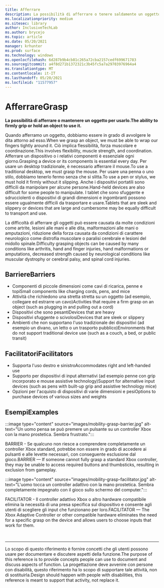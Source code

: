 ```yaml
---
title: Afferrare
description: La possibilità di afferrare o tenere saldamente un oggetto per usarlo
ms.localizationpriority: medium
ms.sitesec: library
author: InclusiveTechLab
ms.author: brycejo
ms.topic: article
ms.date: 05/20/2021
manager: krhunter
ms.prod: surface
ms.technology: windows
ms.openlocfilehash: 6d287b9b4cb81c265a72cba2157cedf699671783
ms.sourcegitcommit: a4f8d271b1372321c3b45fc5a7a29703976964a4
ms.translationtype: MT
ms.contentlocale: it-IT
ms.lasthandoff: 05/20/2021
ms.locfileid: "11577957"
---
```

# <a name="grasp"></a><span data-ttu-id="d7a7b-103">Afferrare</span><span class="sxs-lookup"><span data-stu-id="d7a7b-103">Grasp</span></span>

**<span data-ttu-id="d7a7b-104">La possibilità di afferrare o mantenere un oggetto per usarlo.</span><span class="sxs-lookup"><span data-stu-id="d7a7b-104">The ability to firmly grip or hold an object to use it.</span></span>**

<span data-ttu-id="d7a7b-105">Quando afferramo un oggetto, dobbiamo essere in grado di avvolgere le dita attorno ad esso.</span><span class="sxs-lookup"><span data-stu-id="d7a7b-105">When we grasp an object, we must be able to wrap our fingers tightly around it.</span></span> <span data-ttu-id="d7a7b-106">Ciò implica flessibilità, forza muscolare e coordinazione.</span><span class="sxs-lookup"><span data-stu-id="d7a7b-106">This involves flexibility, muscle strength, and coordination.</span></span> <span data-ttu-id="d7a7b-107">Afferrare un dispositivo o i relativi componenti è essenziale ogni giorno.</span><span class="sxs-lookup"><span data-stu-id="d7a7b-107">Grasping a device or its components is essential every day.</span></span> <span data-ttu-id="d7a7b-108">Per usare un desktop tradizionale, è necessario afferrare il mouse.</span><span class="sxs-lookup"><span data-stu-id="d7a7b-108">To use a traditional desktop, we must grasp the mouse.</span></span> <span data-ttu-id="d7a7b-109">Per usare una penna o uno stilo, dobbiamo tenerlo fermo senza che si slitta.</span><span class="sxs-lookup"><span data-stu-id="d7a7b-109">To use a pen or stylus, we must hold it firmly without it slipping.</span></span> <span data-ttu-id="d7a7b-110">Anche i dispositivi portatili sono difficili da manipolare per alcune persone.</span><span class="sxs-lookup"><span data-stu-id="d7a7b-110">Hand-held devices are also difficult for some people to manipulate.</span></span> <span data-ttu-id="d7a7b-111">I tablet che sono sfuggente e sdrucciolenti o dispositivi di grandi dimensioni e ingombranti possono essere ugualmente difficili da trasportare e usare.</span><span class="sxs-lookup"><span data-stu-id="d7a7b-111">Tablets that are sleek and slippery or devices that are large and cumbersome may be equally difficult to transport and use.</span></span>

<span data-ttu-id="d7a7b-112">La difficoltà di afferrare gli oggetti può essere causata da molte condizioni come artrite, lesioni alle mani e alle dita, malformazioni alle mani o amputazioni, riduzione della forza causata da condizioni di carattere neurologico come distrofia muscolare o paralisi cerebrale e lesioni del midollo spinale.</span><span class="sxs-lookup"><span data-stu-id="d7a7b-112">Difficulty grasping objects can be caused by many conditions like arthritis, hand and finger injuries, hand malformations or amputations, decreased strength caused by neurological conditions like muscular dystrophy or cerebral palsy, and spinal cord injuries.</span></span>

## <a name="barriers"></a><span data-ttu-id="d7a7b-113">Barriere</span><span class="sxs-lookup"><span data-stu-id="d7a7b-113">Barriers</span></span>

* <span data-ttu-id="d7a7b-114">Componenti di piccole dimensioni come cavi di ricarica, penne e topi</span><span class="sxs-lookup"><span data-stu-id="d7a7b-114">Small components like charging cords, pens, and mice</span></span>
* <span data-ttu-id="d7a7b-115">Attività che richiedono una stretta stretta su un oggetto (ad esempio, collegare ed estrarre un cavo)</span><span class="sxs-lookup"><span data-stu-id="d7a7b-115">Activities that require a firm grasp on an object (such as plugging in and pulling out a cord)</span></span>
* <span data-ttu-id="d7a7b-116">Dispositivi che sono pesanti</span><span class="sxs-lookup"><span data-stu-id="d7a7b-116">Devices that are heavy</span></span>
* <span data-ttu-id="d7a7b-117">Dispositivi sfuggente o scivolosi</span><span class="sxs-lookup"><span data-stu-id="d7a7b-117">Devices that are sleek or slippery</span></span>
* <span data-ttu-id="d7a7b-118">Ambienti che non supportano l'uso tradizionale dei dispositivi (ad esempio un divano, un letto o un trasporto pubblico)</span><span class="sxs-lookup"><span data-stu-id="d7a7b-118">Environments that do not support traditional device use (such as a couch, a bed, or public transit)</span></span>

## <a name="facilitators"></a><span data-ttu-id="d7a7b-119">Facilitatori</span><span class="sxs-lookup"><span data-stu-id="d7a7b-119">Facilitators</span></span>

* <span data-ttu-id="d7a7b-120">Supporta l'uso destro e sinistro</span><span class="sxs-lookup"><span data-stu-id="d7a7b-120">Accommodates right and left-handed use</span></span>
* <span data-ttu-id="d7a7b-121">Supporto per dispositivi di input alternativi (ad esempio penne con grip incorporato e mouse assistive technology)</span><span class="sxs-lookup"><span data-stu-id="d7a7b-121">Support for alternative input devices (such as pens with built-up grip and assistive technology mice)</span></span>
* <span data-ttu-id="d7a7b-122">Opzioni per l'acquisto di dispositivi di varie dimensioni e pesi</span><span class="sxs-lookup"><span data-stu-id="d7a7b-122">Options to purchase devices of various sizes and weights</span></span>

## <a name="examples"></a><span data-ttu-id="d7a7b-123">Esempi</span><span class="sxs-lookup"><span data-stu-id="d7a7b-123">Examples</span></span>

:::image type="content" source="images/mobility-grasp-barrier.jpg" alt-text="Un uomo pensa se può premere un pulsante su un controller Xbox con la mano prostetica. Sembra frustrato.":::

<span data-ttu-id="d7a7b-126">BARRIER - Se qualcuno non riesce a comprendere completamente un controller Xbox standard, potrebbe non essere in grado di accedere ai pulsanti e alle levette necessari, con conseguente esclusione dal gioco.</span><span class="sxs-lookup"><span data-stu-id="d7a7b-126">BARRIER — If someone cannot fully grasp a standard Xbox controller, they may be unable to access required buttons and thumbsticks, resulting in exclusion from gameplay.</span></span>

:::image type="content" source="images/mobility-grasp-facilitator.jpg" alt-text="L'uomo tocca un controller adattivo con la mano prostetica. Sembra completamente impegnato con il gioco sullo schermo del computer.":::

<span data-ttu-id="d7a7b-129">FACILITATOR - Il controller adattivo Xbox o altro hardware compatibile elimina la necessità di una presa specifica sul dispositivo e consente agli utenti di scegliere gli input che funzionano per loro.</span><span class="sxs-lookup"><span data-stu-id="d7a7b-129">FACILITATOR — The Xbox Adaptive Controller or other compatible hardware eliminates the need for a specific grasp on the device and allows users to choose inputs that work for them.</span></span>


&nbsp;

[comment]: # (Piè di pagina)
___
<span data-ttu-id="d7a7b-131">Lo scopo di questo riferimento è fornire concetti che gli utenti possono usare per documentare e discutere aspetti della funzione.</span><span class="sxs-lookup"><span data-stu-id="d7a7b-131">The purpose of this reference is to provide concepts people can use to document and discuss aspects of function.</span></span> <span data-ttu-id="d7a7b-132">La progettazione deve avvenire con persone con disabilità, questo riferimento ha lo scopo di supportare tale attività, non di sostituirla.</span><span class="sxs-lookup"><span data-stu-id="d7a7b-132">Design should happen with people with disabilities, this reference is meant to support that activity, not replace it.</span></span> 